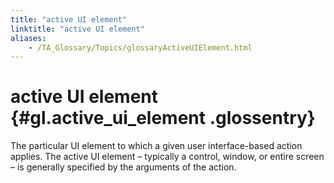 ```yaml
--- 
title: "active UI element"
linktitle: "active UI element"
aliases: 
    - /TA_Glossary/Topics/glossaryActiveUIElement.html
---
```

# active UI element {#gl.active_ui_element .glossentry}

The particular UI element to which a given user interface-based action applies. The active UI element – typically a control, window, or entire screen – is generally specified by the arguments of the action.

